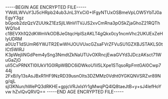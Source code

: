-----BEGIN AGE ENCRYPTED FILE-----
YWdlLWVuY3J5cHRpb24ub3JnL3YxCi0+IFgyNTUxOSBmeVpLOW5YbTJ0aEgyY3gz
bGpob2dzQzVZUUtkZ1EzSjlLWnVITVJJS2xvCmRna3pOSkZjaGhoZ21RQThWQ1o4
c1BEVXh1Q2dKWmVkODBJeGtqcHplSzAKLT4gQkx0cy1ncmVhc2UKUExZeHlyUDRM
a0UzT1dSUmR6YWJTR2EwWHJOUVUxcGZsaFVrZFVuSU1GZXBJSTAKLS0tICt5WlRJ
K3pWejliNGdPem4ySng3NmdtZkNaUTUvOXRncjEwaGVYd3JDczAKsct71WuGaZjO
uIi5CxPRNXTl0lUkV1G0IRpWBDC6iDWkoU1iI5LXpe1STqsoRpFmtGAl0Cwp744j
2FxB/ly13sAsJBxR1HF9NzRD39usnOIts3DZMMz0Vdht0YGKQNVSRZvr89Ng/qjL
sjI3KNun/hWePQ3dRKHE+gpjcVRJxlsYr1gMwqPQ4lQ8taeJtB+y+sJ4IefHoYvw
hZvIQvQRVQ==
-----END AGE ENCRYPTED FILE-----
